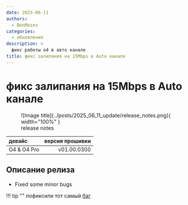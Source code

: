 ```yaml
---
date: 2025-06-11
authors:
  - BenMozes
categories:
  - обновления
description: >
  фикс работы o4 в авто канале
title: фикс залипания на 15Mbps в Auto канале
---
```


# фикс залипания на 15Mbps в Auto канале

<figure markdown="span">
  ![Image title](../posts/2025_06_11_update/release_notes.png){ width="100%" } 
  <figcaption>release notes</figcaption>
</figure>

| **девайс**      | **версия прошивки** |
|:----------------|--------------------:|
| O4 & O4 Pro     | v01.00.0300         |

## Описание релиза

* Fixed some minor bugs

!!! tip ""
    пофиксили тот самый [баг](/knowledge_base/known_bugs/#низкий-битрейт-o4o4-pro)

